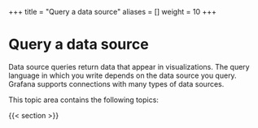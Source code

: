 +++
title = "Query a data source"
aliases = []
weight = 10
+++

# Query a data source

Data source queries return data that appear in visualizations. The query language in which you write depends on the data source you query. Grafana supports connections with many types of data sources.

This topic area contains the following topics:

{{< section >}}
